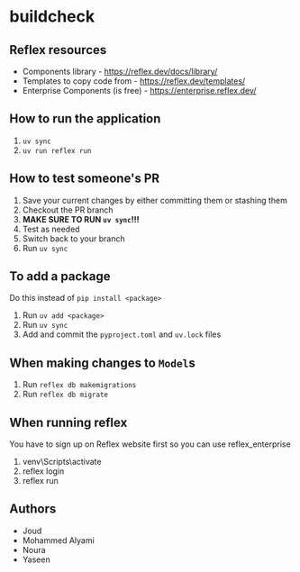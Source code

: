 # buildcheck

## Reflex resources

- Components library - https://reflex.dev/docs/library/
- Templates to copy code from - https://reflex.dev/templates/
- Enterprise Components (is free) - https://enterprise.reflex.dev/


## How to run the application

1. `uv sync`
2. `uv run reflex run`



## How to test someone's PR

1. Save your current changes by either committing them or stashing them
2. Checkout the PR branch
3. **MAKE SURE TO RUN `uv sync`!!!**
4. Test as needed
5. Switch back to your branch
6. Run `uv sync`



## To add a package

Do this instead of `pip install <package>`

1. Run `uv add <package>`
2. Run `uv sync`
3. Add and commit the `pyproject.toml` and `uv.lock` files



## When making changes to **`Model`s**

1. Run `reflex db makemigrations`
2. Run `reflex db migrate`

## When running reflex ##

You have to sign up on Reflex website first so you can use reflex_enterprise

1. venv\Scripts\activate
2. reflex login
3. reflex run

## Authors

- Joud
- Mohammed Alyami
- Noura
- Yaseen
